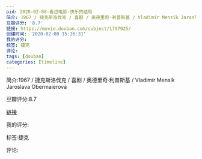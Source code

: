 ```yaml
---
pid: 2020-02-08-看过电影-快乐的结局
简介: 1967 / 捷克斯洛伐克 / 喜剧 / 奥德里奇·利普斯基 / Vladimír Mensík Jaroslava Obermaierová
豆瓣评分: '8.7'
链接: https://movie.douban.com/subject/1757925/
创建时间: '2020-02-08 15:26:31'
我的评分:
标签: 捷克
评论:
tags: [douban]
categories: [timeline]
---
```

简介:1967 / 捷克斯洛伐克 / 喜剧 / 奥德里奇·利普斯基 / Vladimír Mensík Jaroslava Obermaierová

豆瓣评分:8.7

[链接](https://movie.douban.com/subject/1757925/)

我的评分:

标签:捷克

评论:

